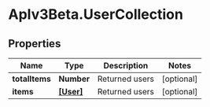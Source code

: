 # ApIv3Beta.UserCollection

## Properties

Name | Type | Description | Notes
------------ | ------------- | ------------- | -------------
**totalItems** | **Number** | Returned users | [optional] 
**items** | [**[User]**](User.md) | Returned users | [optional] 


